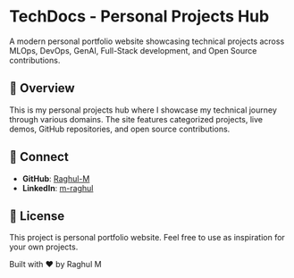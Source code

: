 # TechDocs - Personal Projects Hub

A modern personal portfolio website showcasing technical projects across MLOps, DevOps, GenAI, Full-Stack development, and Open Source contributions.

## 🚀 Overview

This is my personal projects hub where I showcase my technical journey through various domains. The site features categorized projects, live demos, GitHub repositories, and open source contributions.

## 🤝 Connect

- **GitHub**: [Raghul-M](https://github.com/Raghul-M)
- **LinkedIn**: [m-raghul](https://www.linkedin.com/in/m-raghul/)

## 📄 License

This project is personal portfolio website. Feel free to use as inspiration for your own projects.


Built with ❤️ by Raghul M

